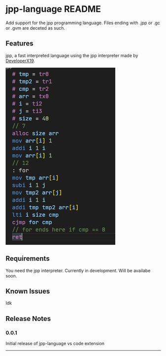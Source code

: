 # jpp-language README

Add support for the jpp programming language.
Files ending with .jpp or .gc or .gvm are deceted as such.

## Features

jpp, a fast interpreted language using the jpp interpreter made by [DeveloperX19](https://github.com/DeveloperX19).

![feature X](https://raw.githubusercontent.com/yurtemre7/jpp-language/main/images/image1.png)

## Requirements

You need the jpp interpreter. Currently in development.
Will be availabe soon.

## Known Issues

Idk

## Release Notes

### 0.0.1

Initial release of jpp-language vs code extension


---
